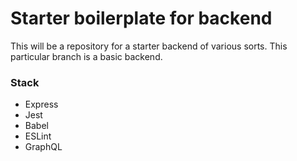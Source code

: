 # Starter boilerplate for backend

This will be a repository for a starter backend of various sorts.
This particular branch is a basic backend.

### Stack

- Express
- Jest
- Babel
- ESLint
- GraphQL

